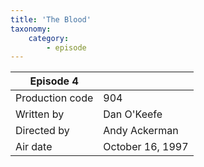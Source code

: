 ```yaml
---
title: 'The Blood'
taxonomy:
    category:
        - episode
---
```


| Episode 4 | |
|-----------------|--------------------------------|
| Production code | 904                            |
| Written by      | Dan O'Keefe |
| Directed by     | Andy Ackerman                      |
| Air date        | October 16, 1997       |
